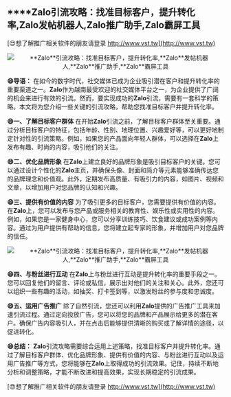 ## ****Zalo**引流攻略：找准目标客户，提升转化率,**Zalo**发帖机器人,**Zalo**推广助手,**Zalo**霸屏工具**

[😍想了解推广相关软件的朋友请登录 http://www.vst.tw](http://www.vst.tw)

 <center><img src="https://vst.tw/MP4/tuiguang/png/6.png" alt="**Zalo**引流攻略：找准目标客户，提升转化率,**Zalo**发帖机器人,**Zalo**推广助手,**Zalo**霸屏工具"></center>

**😄导语：**
在如今的数字时代，社交媒体已成为企业吸引潜在客户和提升转化率的重要渠道之一。**Zalo**作为越南最受欢迎的社交媒体平台之一，为企业提供了广阔的机会来进行有效的引流。然而，要实现成功的**Zalo**引流，需要有一套科学的策略。本文将为您介绍一些关键的引流攻略，帮助您找准目标客户并提升转化率。

**😄一、了解目标客户群体**
在开始**Zalo**引流之前，了解目标客户群体至关重要。通过分析目标客户的特征，包括年龄、性别、地理位置、兴趣爱好等，可以更好地制定针对性的引流策略。例如，如果您的产品面向年轻人群体，可以选择在**Zalo**上发布有趣、时尚的内容，吸引他们的关注。

**😄二、优化品牌形象**
在**Zalo**上建立良好的品牌形象是吸引目标客户的关键。您可以通过设计个性化的**Zalo**主页，并确保头像、封面和简介等元素能够准确传达您的品牌理念和价值观。此外，定期发布高质量、有吸引力的内容，如图片、视频和文章，以增加用户对您品牌的认知和兴趣。

**😄三、提供有价值的内容**
为了吸引更多的目标客户，您需要提供有价值的内容。在**Zalo**上，您可以发布与您产品或服务相关的教育性、娱乐性或实用性的内容。例如，如果您是一家健身中心，您可以分享训练技巧、饮食建议或成功案例等内容。通过为用户提供有帮助的信息，您将建立起专家的形象，并增加用户对您品牌的信任。

 <center><img src="https://vst.tw/MP4/tuiguang/png/5.png" alt="**Zalo**引流攻略：找准目标客户，提升转化率,**Zalo**发帖机器人,**Zalo**推广助手,**Zalo**霸屏工具"></center>

**😄四、与粉丝进行互动**
在**Zalo**上与粉丝进行互动是提升转化率的重要手段之一。您可以回复他们的留言、评论或私信，展示出对他们的关注和关心。此外，您还可以组织一些有趣的活动，如抽奖、打卡签到等，以激发粉丝的参与度和忠诚度。

**😄五、运用广告推广**
除了自然引流，您还可以利用**Zalo**提供的广告推广工具来加速引流过程。通过定向投放广告，您可以将您的品牌和产品展示给更多的潜在客户。确保广告内容吸引人，并在点击后能够提供清晰的购买或了解详情的途径，以促进转化。

**😄总结：**
**Zalo**引流攻略需要综合运用上述策略，找准目标客户并提升转化率。通过了解目标客户群体、优化品牌形象、提供有价值的内容、与粉丝进行互动以及运用广告推广等方式，您将能够在**Zalo**上取得成功的引流效果。记住，持续不断地分析和调整策略，才能不断改进和提高效果，实现长期稳定的引流成果。

[😍想了解推广相关软件的朋友请登录 http://www.vst.tw](http://www.vst.tw)



